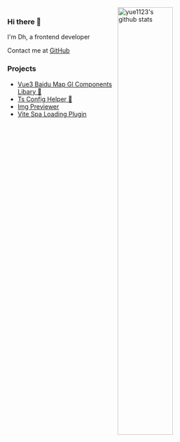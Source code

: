 <img align="right" alt="yue1123's github stats" width="50%" src="https://github-readme-stats.vercel.app/api?username=yue1123">

### Hi there 👋 

I'm Dh, a frontend developer

Contact me at [GitHub](https://github.com/yue1123)

### Projects
- [Vue3 Baidu Map Gl Components Libary 🌟](https://github.com/yue1123/vue3-baidu-map-gl)
- [Ts Config Helper 🌟](https://github.com/yue1123/ts-config-helper)
- [Img Previewer](https://github.com/yue1123/img-previewer)
- [Vite Spa Loading Plugin](https://github.com/yue1123/vite-plugin-spa-loading)
